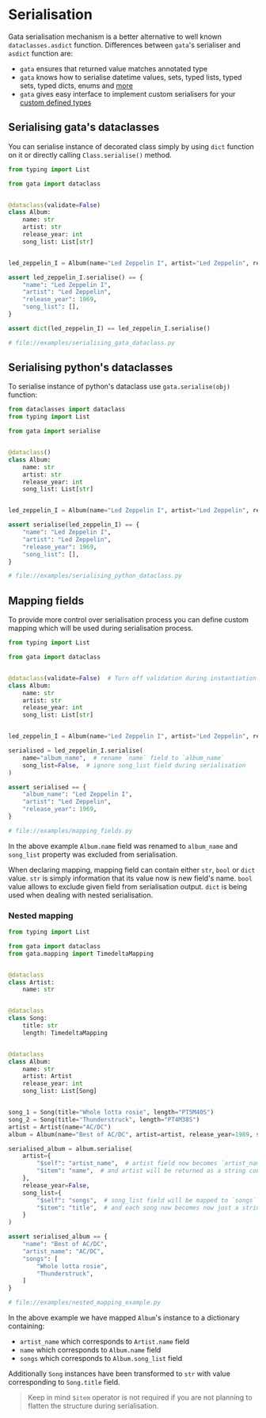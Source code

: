 # Serialisation

Gata serialisation mechanism is a better alternative to well known `dataclasses.asdict` function.
Differences between `gata`'s serialiser and `asdict` function are:
 - `gata` ensures that returned value matches annotated type
 - `gata` knows how to serialise datetime values, sets, typed lists, typed sets, typed dicts, enums and [more](3_field_types.md)
 - `gata` gives easy interface to implement custom serialisers for your [custom defined types](3_field_types.md#defining-custom-types)


## Serialising gata's dataclasses

You can serialise instance of decorated class simply by using `dict` function on it or directly calling `Class.serialise()` method.

```python
from typing import List

from gata import dataclass


@dataclass(validate=False)
class Album:
    name: str
    artist: str
    release_year: int
    song_list: List[str]


led_zeppelin_I = Album(name="Led Zeppelin I", artist="Led Zeppelin", release_year=1969)

assert led_zeppelin_I.serialise() == {
    "name": "Led Zeppelin I",
    "artist": "Led Zeppelin",
    "release_year": 1969,
    "song_list": [],
}

assert dict(led_zeppelin_I) == led_zeppelin_I.serialise()

# file://examples/serialising_gata_dataclass.py
```

## Serialising python's dataclasses

To serialise instance of python's dataclass use `gata.serialise(obj)` function:

```python
from dataclasses import dataclass
from typing import List

from gata import serialise


@dataclass()
class Album:
    name: str
    artist: str
    release_year: int
    song_list: List[str]


led_zeppelin_I = Album(name="Led Zeppelin I", artist="Led Zeppelin", release_year=1969, song_list=None)

assert serialise(led_zeppelin_I) == {
    "name": "Led Zeppelin I",
    "artist": "Led Zeppelin",
    "release_year": 1969,
    "song_list": [],
}

# file://examples/serialising_python_dataclass.py
```

## Mapping fields

To provide more control over serialisation process you can define custom mapping which will be used during
serialisation process.

```python
from typing import List

from gata import dataclass


@dataclass(validate=False)  # Turn off validation during instantiation
class Album:
    name: str
    artist: str
    release_year: int
    song_list: List[str]


led_zeppelin_I = Album(name="Led Zeppelin I", artist="Led Zeppelin", release_year=1969)

serialised = led_zeppelin_I.serialise(
    name="album_name",  # rename `name` field to `album_name`
    song_list=False,  # ignore song_list field during serialisation
)

assert serialised == {
    "album_name": "Led Zeppelin I",
    "artist": "Led Zeppelin",
    "release_year": 1969,
}

# file://examples/mapping_fields.py
```

In the above example `Album.name` field was renamed to `album_name` and `song_list` property was excluded from serialisation.

When declaring mapping, mapping field can contain either `str`, `bool` or `dict` value. 
`str` is simply information that its value now is new field's name. `bool` value allows to exclude given field from
serialisation output. `dict` is being used when dealing with nested serialisation.

### Nested mapping

```python
from typing import List

from gata import dataclass
from gata.mapping import TimedeltaMapping


@dataclass
class Artist:
    name: str


@dataclass
class Song:
    title: str
    length: TimedeltaMapping


@dataclass
class Album:
    name: str
    artist: Artist
    release_year: int
    song_list: List[Song]


song_1 = Song(title="Whole lotta rosie", length="PT5M40S")
song_2 = Song(title="Thunderstruck", length="PT4M38S")
artist = Artist(name="AC/DC")
album = Album(name="Best of AC/DC", artist=artist, release_year=1989, song_list=[song_1, song_2])

serialised_album = album.serialise(
    artist={
        "$self": "artist_name",  # artist field now becomes `artist_name`
        "$item": "name",  # and artist will be returned as a string containing Artist.name's value
    },
    release_year=False,
    song_list={
        "$self": "songs",  # song_list field will be mapped to `songs`
        "$item": "title",  # and each song now becomes now just a string with its `title`
    }
)

assert serialised_album == {
    "name": "Best of AC/DC",
    "artist_name": "AC/DC",
    "songs": [
        "Whole lotta rosie",
        "Thunderstruck",
    ]
}

# file://examples/nested_mapping_example.py
```

In the above example we have mapped `Album`'s instance to a dictionary containing:
- `artist_name` which corresponds to `Artist.name` field
- `name` which corresponds to `Album.name` field
- `songs` which corresponds to `Album.song_list` field

Additionally `Song` instances have been transformed to `str` with value corresponding to `Song.title` field. 

> Keep in mind `$item` operator is not required if you are not planning to flatten the structure during serialisation.
